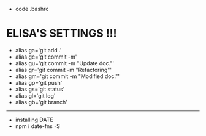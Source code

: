 - code .bashrc
# ELISA'S SETTINGS !!!
- alias ga='git add .'
- alias gc='git commit -m'
- alias gu='git commit -m "Update doc."'
- alias gr='git commit -m "Refactoring"'
- alias gm='git commit -m "Modified doc."'
- alias gp='git push'
- alias gs='git status'
- alias gl='git log'
- alias gb='git branch'

---
- installing DATE
- npm i date-fns -S